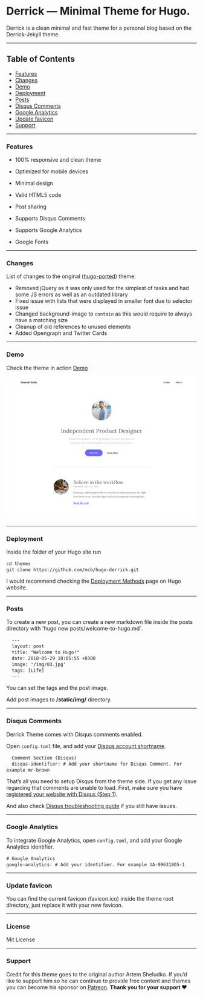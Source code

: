 # Derrick — Minimal Theme for Hugo.

Derrick is a clean minimal and fast theme for a personal blog based on the Derrick-Jekyll theme.

* * *

Table of Contents
-----------------
*   [Features](#features)
*   [Changes](#changes)
*   [Demo](#demo)
*   [Deployment](#deployment)
*   [Posts](#posts)
*   [Disqus Comments](#DisqusComments)
*   [Google Analytics](#GoogleAnalytics)
*   [Update favicon](#UpdateFavicon)
*   [Support](#Support)

* * *

### Features

* 100% responsive and clean theme

* Optimized for mobile devices

* Minimal design

* Valid HTML5 code

* Post sharing

* Supports Disqus Comments

* Supports Google Analytics

* Google Fonts


* * *

### Changes

List of changes to the original ([hugo-ported](https://github.com/mcb/hugo-derrick)) theme:

* Removed jQuery as it was only used for the simplest of tasks and had some JS errors as well as an outdated library
* Fixed issue with lists that were displayed in smaller font due to selector issue
* Changed background-image to `contain` as this would require to always have a matching size
* Cleanup of old references to unused elements
* Added Opengraph and Twitter Cards


* * *

### Demo

Check the theme in action [Demo](https://derrick-jekyll.netlify.com)

![Main page preview](https://github.com/mcb/hugo-derrick/blob/master/exampleSite/static/img/derrick-preview.jpg?raw=true)

* * *

### Deployment

Inside the folder of your Hugo site run

```
cd themes
git clone https://github.com/mcb/hugo-derrick.git
```

I would recommend checking the [Deployment Methods](https://gohugo.io/hosting-and-deployment/hugo-deploy/) page on Hugo website.

* * *

### Posts

To create a new post, you can create a new markdown file inside the posts directory with 'hugo new posts/welcome-to-hugo.md`.

      ---
      layout: post
      title: "Welcome to Hugo!"
      date: 2018-05-29 18:05:55 +0300
      image: '/img/03.jpg'
      tags: [Life]
      ---


You can set the tags and the post image.

Add post images to **/static/img/** directory.

* * *

### Disqus Comments

Derrick Theme comes with Disqus comments enabled.

Open `config.toml` file, and add your [Disqus account shortname](https://help.disqus.com/customer/portal/articles/466208).

      Comment Section (Disqus)
      disqus-identifier: # Add your shortname for Disqus Comment. For example mr-brown


That’s all you need to setup Disqus from the theme side. If you get any issue regarding that comments are unable to load. First, make sure you have [registered your website with Disqus (Step 1)](https://help.disqus.com/customer/portal/articles/466182-publisher-quick-start-guide).

And also check [Disqus troubleshooting guide](https://help.disqus.com/customer/portal/articles/472007-i-m-receiving-the-message-%22we-were-unable-to-load-disqus-%22) if you still have issues.

* * *

### Google Analytics

To integrate Google Analytics, open `config.toml`, and add your Google Analytics identifier.

    # Google Analytics
    google-analytics: # Add your identifier. For example UA-99631805-1


* * *

### Update favicon

You can find the current favicon (favicon.ico) inside the theme root directory, just replace it with your new favicon.

* * *
### License

Mit License

* * *

### Support

<p>Credit for this theme goes to the original author Artem Sheludko. If you’d like to support him so he can continue to provide free content and themes you can become his sponsor on <a href="https://www.patreon.com/artemsheludko" target="_blank">Patreon</a>. <b>Thank you for your support ❤️</b><p>
